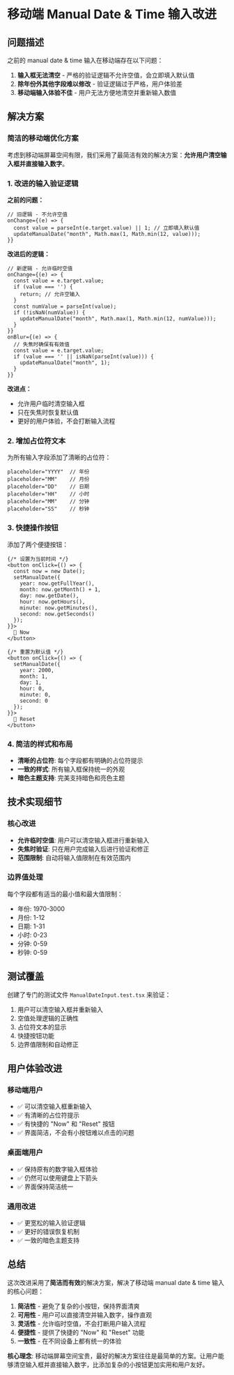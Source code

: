 # 移动端 Manual Date & Time 输入改进

## 问题描述

之前的 manual date & time 输入在移动端存在以下问题：

1. **输入框无法清空** - 严格的验证逻辑不允许空值，会立即填入默认值
2. **除年份外其他字段难以修改** - 验证逻辑过于严格，用户体验差
3. **移动端输入体验不佳** - 用户无法方便地清空并重新输入数值

## 解决方案

### 简洁的移动端优化方案

考虑到移动端屏幕空间有限，我们采用了最简洁有效的解决方案：**允许用户清空输入框并直接输入数字**。

### 1. 改进的输入验证逻辑

**之前的问题：**
```tsx
// 旧逻辑 - 不允许空值
onChange={(e) => {
  const value = parseInt(e.target.value) || 1; // 立即填入默认值
  updateManualDate("month", Math.max(1, Math.min(12, value)));
}}
```

**改进后的逻辑：**
```tsx
// 新逻辑 - 允许临时空值
onChange={(e) => {
  const value = e.target.value;
  if (value === '') {
    return; // 允许空输入
  }
  const numValue = parseInt(value);
  if (!isNaN(numValue)) {
    updateManualDate("month", Math.max(1, Math.min(12, numValue)));
  }
}}
onBlur={(e) => {
  // 失焦时确保有有效值
  const value = e.target.value;
  if (value === '' || isNaN(parseInt(value))) {
    updateManualDate("month", 1);
  }
}}
```

**改进点：**
- 允许用户临时清空输入框
- 只在失焦时恢复默认值
- 更好的用户体验，不会打断输入流程

### 2. 增加占位符文本

为所有输入字段添加了清晰的占位符：

```tsx
placeholder="YYYY"  // 年份
placeholder="MM"    // 月份
placeholder="DD"    // 日期
placeholder="HH"    // 小时
placeholder="MM"    // 分钟
placeholder="SS"    // 秒钟
```

### 3. 快捷操作按钮

添加了两个便捷按钮：

```tsx
{/* 设置为当前时间 */}
<button onClick={() => {
  const now = new Date();
  setManualDate({
    year: now.getFullYear(),
    month: now.getMonth() + 1,
    day: now.getDate(),
    hour: now.getHours(),
    minute: now.getMinutes(),
    second: now.getSeconds()
  });
}}>
  📅 Now
</button>

{/* 重置为默认值 */}
<button onClick={() => {
  setManualDate({
    year: 2000,
    month: 1,
    day: 1,
    hour: 0,
    minute: 0,
    second: 0
  });
}}>
  🔄 Reset
</button>
```

### 4. 简洁的样式和布局

- **清晰的占位符**: 每个字段都有明确的占位符提示
- **一致的样式**: 所有输入框保持统一的外观
- **暗色主题支持**: 完美支持暗色和亮色主题

## 技术实现细节

### 核心改进

- **允许临时空值**: 用户可以清空输入框进行重新输入
- **失焦时验证**: 只在用户完成输入后进行验证和修正
- **范围限制**: 自动将输入值限制在有效范围内

### 边界值处理

每个字段都有适当的最小值和最大值限制：
- 年份: 1970-3000
- 月份: 1-12
- 日期: 1-31
- 小时: 0-23
- 分钟: 0-59
- 秒钟: 0-59

## 测试覆盖

创建了专门的测试文件 `ManualDateInput.test.tsx` 来验证：

1. 用户可以清空输入框并重新输入
2. 空值处理逻辑的正确性
3. 占位符文本的显示
4. 快捷按钮功能
5. 边界值限制和自动修正

## 用户体验改进

### 移动端用户
- ✅ 可以清空输入框重新输入
- ✅ 有清晰的占位符提示
- ✅ 有快捷的 "Now" 和 "Reset" 按钮
- ✅ 界面简洁，不会有小按钮难以点击的问题

### 桌面端用户
- ✅ 保持原有的数字输入框体验
- ✅ 仍然可以使用键盘上下箭头
- ✅ 界面保持简洁统一

### 通用改进
- ✅ 更宽松的输入验证逻辑
- ✅ 更好的错误恢复机制
- ✅ 一致的暗色主题支持

## 总结

这次改进采用了**简洁而有效**的解决方案，解决了移动端 manual date & time 输入的核心问题：

1. **简洁性** - 避免了复杂的小按钮，保持界面清爽
2. **可用性** - 用户可以直接清空并输入数字，操作直观
3. **灵活性** - 允许临时空值，不会打断用户输入流程
4. **便捷性** - 提供了快捷的 "Now" 和 "Reset" 功能
5. **一致性** - 在不同设备上都有统一的体验

**核心理念**: 移动端屏幕空间宝贵，最好的解决方案往往是最简单的方案。让用户能够清空输入框并直接输入数字，比添加复杂的小按钮更加实用和用户友好。